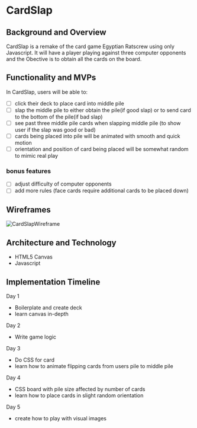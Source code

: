 # CardSlap


## Background and Overview 

  CardSlap is a remake of the card game Egyptian Ratscrew using only Javascript. It will have a player playing against three computer opponents and the Obective is to obtain all the cards on the board.

## Functionality and MVPs 

  In CardSlap, users will be able to:

- [ ] click their deck to place card into middle pile
- [ ] slap the middle pile to either obtain the pile(if good slap) or to send card to the bottom of the pile(if bad slap)
- [ ] see past three middle pile cards when slapping middle pile (to show user if the slap was good or bad)
- [ ] cards being placed into pile will be animated with smooth and quick motion
- [ ] orientation and position of card being placed will be somewhat random to mimic real play

### bonus features

- [ ] adjust difficulty of computer opponents
- [ ] add more rules (face cards require additional cards to be placed down)

## Wireframes 
![CardSlapWireframe](https://i.imgur.com/7yFCTjn.png)



## Architecture and Technology 
- HTML5 Canvas
- Javascript


## Implementation Timeline 
Day 1 
- Boilerplate and create deck
- learn canvas in-depth

Day 2 
- Write game logic 

Day 3 
- Do CSS for card
- learn how to animate flipping cards from users pile to middle pile

Day 4 
- CSS board with pile size affected by number of cards
- learn how to place cards in slight random orientation

Day 5
- create how to play with visual images

